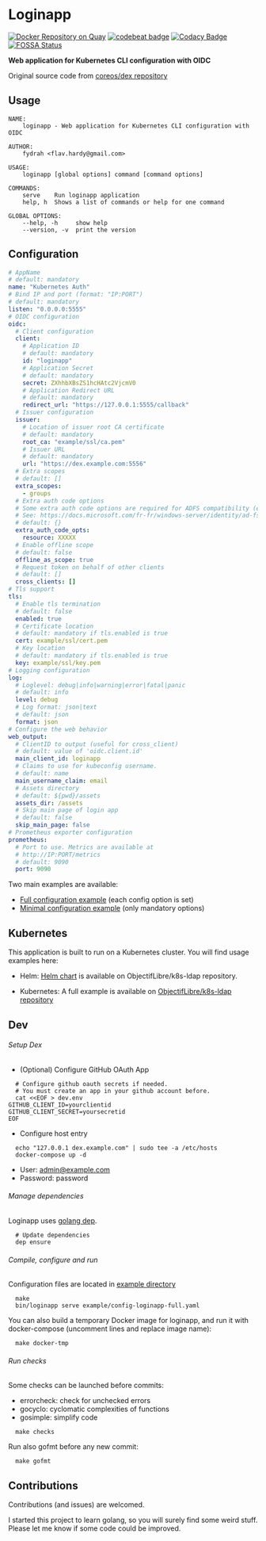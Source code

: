 # Loginapp

[![Docker Repository on Quay](https://quay.io/repository/fydrah/loginapp/status "Docker Repository on Quay")](https://quay.io/repository/fydrah/loginapp) [![codebeat badge](https://codebeat.co/badges/bb90084d-9b89-4af7-9a2c-150b7d4802da)](https://codebeat.co/projects/github-com-fydrah-loginapp-master) [![Codacy Badge](https://api.codacy.com/project/badge/Grade/0689fc84adb844cab356a625625ef54c)](https://www.codacy.com/app/fydrah/loginapp?utm_source=github.com&amp;utm_medium=referral&amp;utm_content=fydrah/loginapp&amp;utm_campaign=Badge_Grade) [![FOSSA Status](https://app.fossa.io/api/projects/git%2Bgithub.com%2Ffydrah%2Floginapp.svg?type=shield)](https://app.fossa.io/projects/git%2Bgithub.com%2Ffydrah%2Floginapp?ref=badge_shield)



**Web application for Kubernetes CLI configuration with OIDC**

Original source code from [coreos/dex repository](https://github.com/coreos/dex/tree/master/cmd/example-app)

## Usage

```shell
NAME:
    loginapp - Web application for Kubernetes CLI configuration with OIDC

AUTHOR:
    fydrah <flav.hardy@gmail.com>

USAGE:
    loginapp [global options] command [command options]

COMMANDS:
    serve    Run loginapp application
    help, h  Shows a list of commands or help for one command

GLOBAL OPTIONS:
    --help, -h     show help
    --version, -v  print the version
```

## Configuration

```yaml
# AppName
# default: mandatory
name: "Kubernetes Auth"
# Bind IP and port (format: "IP:PORT")
# default: mandatory
listen: "0.0.0.0:5555"
# OIDC configuration
oidc:
  # Client configuration
  client:
    # Application ID
    # default: mandatory
    id: "loginapp"
    # Application Secret
    # default: mandatory
    secret: ZXhhbXBsZS1hcHAtc2VjcmV0
    # Application Redirect URL
    # default: mandatory
    redirect_url: "https://127.0.0.1:5555/callback"
  # Issuer configuration
  issuer:
    # Location of issuer root CA certificate
    # default: mandatory
    root_ca: "example/ssl/ca.pem"
    # Issuer URL
    # default: mandatory
    url: "https://dex.example.com:5556"
  # Extra scopes
  # default: []
  extra_scopes:
    - groups
  # Extra auth code options
  # Some extra auth code options are required for ADFS compatibility (ex: resource).
  # See: https://docs.microsoft.com/fr-fr/windows-server/identity/ad-fs/overview/ad-fs-scenarios-for-developers
  # default: {}
  extra_auth_code_opts:
    resource: XXXXX
  # Enable offline scope
  # default: false
  offline_as_scope: true
  # Request token on behalf of other clients
  # default: []
  cross_clients: []
# Tls support
tls:
  # Enable tls termination
  # default: false
  enabled: true
  # Certificate location
  # default: mandatory if tls.enabled is true
  cert: example/ssl/cert.pem
  # Key location
  # default: mandatory if tls.enabled is true
  key: example/ssl/key.pem
# Logging configuration
log:
  # Loglevel: debug|info|warning|error|fatal|panic
  # default: info
  level: debug
  # Log format: json|text
  # default: json
  format: json
# Configure the web behavior
web_output:
  # ClientID to output (useful for cross_client)
  # default: value of 'oidc.client.id'
  main_client_id: loginapp
  # Claims to use for kubeconfig username.
  # default: name
  main_username_claim: email
  # Assets directory
  # default: ${pwd}/assets
  assets_dir: /assets
  # Skip main page of login app
  # default: false
  skip_main_page: false
# Prometheus exporter configuration
prometheus:
  # Port to use. Metrics are available at
  # http://IP:PORT/metrics
  # default: 9090
  port: 9090
```

Two main examples are available:
* [Full configuration example](./example/config-loginapp-full.yaml) (each config option is set)
* [Minimal configuration example](./example/config-loginapp-minimal.yaml) (only mandatory options)

## Kubernetes

This application is built to run on a Kubernetes cluster. You will find usage examples here:
* Helm: [Helm chart](https://github.com/ObjectifLibre/k8s-ldap/tree/master/charts/k8s-ldap) is available on ObjectifLibre/k8s-ldap repository.

* Kubernetes: A full example is available on [ObjectifLibre/k8s-ldap repository](https://github.com/ObjectifLibre/k8s-ldap)

## Dev

###### Setup Dex

* (Optional) Configure GitHub OAuth App

```shell
  # Configure github oauth secrets if needed.
  # You must create an app in your github account before.
  cat <<EOF > dev.env
GITHUB_CLIENT_ID=yourclientid
GITHUB_CLIENT_SECRET=yoursecretid
EOF
```

* Configure host entry

```shell
  echo "127.0.0.1 dex.example.com" | sudo tee -a /etc/hosts
  docker-compose up -d
```

* User: admin@example.com
* Password: password

###### Manage dependencies

Loginapp uses [golang dep](https://golang.github.io/dep/docs/installation.html).

```shell
  # Update dependencies
  dep ensure
```

###### Compile, configure and run

Configuration files are located in [example directory](./example/)

```shell
  make
  bin/loginapp serve example/config-loginapp-full.yaml
```

You can also build a temporary Docker image for loginapp, and
run it with docker-compose (uncomment lines and replace image name):

```shell
  make docker-tmp
```

###### Run checks

Some checks can be launched before commits:
* errorcheck: check for unchecked errors
* gocyclo: cyclomatic complexities of functions
* gosimple: simplify code

```shell
  make checks
```

Run also gofmt before any new commit:

```shell
  make gofmt
```

## Contributions

Contributions (and issues) are welcomed.

I started this project to learn golang, so you will surely find some weird stuff. Please let me know if some code could be improved.
